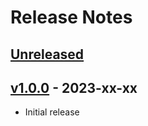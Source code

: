 # Release Notes

## [Unreleased](https://github.com/driesvints/laravel-lemon-squeezy/compare/1.0.0...main)

## [v1.0.0](https://github.com/driesvints/laravel-lemon-squeezy/compare/1.0.0...main) - 2023-xx-xx

- Initial release
